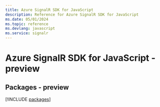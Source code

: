 ```yaml
---
title: Azure SignalR SDK for JavaScript
description: Reference for Azure SignalR SDK for JavaScript
ms.date: 05/01/2024
ms.topic: reference
ms.devlang: javascript
ms.service: signalr
---
```

# Azure SignalR SDK for JavaScript - preview
## Packages - preview
[!INCLUDE [packages](signalr-index.md)]